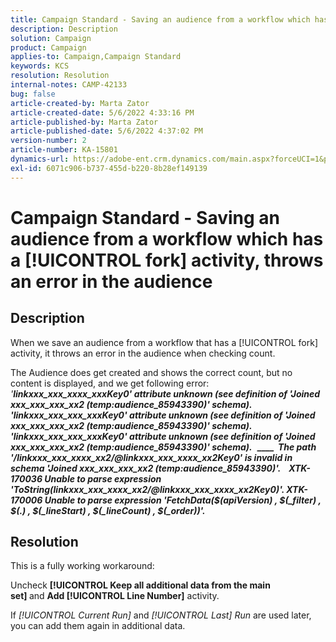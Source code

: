 ```yaml
---
title: Campaign Standard - Saving an audience from a workflow which has a [!UICONTROL fork] activity, throws an error in the audience
description: Description
solution: Campaign
product: Campaign
applies-to: Campaign,Campaign Standard
keywords: KCS
resolution: Resolution
internal-notes: CAMP-42133
bug: false
article-created-by: Marta Zator
article-created-date: 5/6/2022 4:33:16 PM
article-published-by: Marta Zator
article-published-date: 5/6/2022 4:37:02 PM
version-number: 2
article-number: KA-15801
dynamics-url: https://adobe-ent.crm.dynamics.com/main.aspx?forceUCI=1&pagetype=entityrecord&etn=knowledgearticle&id=286a3538-5acd-ec11-a7b5-6045bd00dbbc
exl-id: 6071c906-b737-455d-b220-8b28ef149139
---
```

# Campaign Standard - Saving an audience from a workflow which has a [!UICONTROL fork] activity, throws an error in the audience

## Description


When we save an audience from a workflow that has a [!UICONTROL fork] activity, it throws an error in the audience when checking count.

The Audience does get created and shows the correct count, but no content is displayed, and we get following error:
 
*'<b>linkxxx_xxx_xxxx_xxxKey0' attribute unknown (see definition of 'Joined xxx_xxx_xxx_xx2 (temp:audience_85943390)' schema). 'linkxxx_xxx_xxx_xxxKey0' attribute unknown (see definition of 'Joined xxx_xxx_xxx_xx2 (temp:audience_85943390)' schema). 'linkxxx_xxx_xxx_xxxKey0' attribute unknown (see definition of 'Joined xxx_xxx_xxx_xx2 (temp:audience_85943390)' schema).</b>*
 <b>____ 
<b>*The path '/linkxxx_xxx_xxxx_xx2/@linkxxx_xxx_xxxx_xx2Key0' is invalid in schema 'Joined xxx_xxx_xxx_xx2 (temp:audience_85943390)'.</b><ex id="6"/>
 <b><ex id="5"/></b> 
<b>*XTK-170036 Unable to parse expression 'ToString(linkxxx_xxx_xxxx_xx2/@linkxxx_xxx_xxxx_xx2Key0)'. XTK-170006 Unable to parse expression 'FetchData($(apiVersion) , $(_filter) , $(.) , $(_lineStart) , $(_lineCount) , $(_order))'.</b><ex id="9"/></b>**


## Resolution


This is a fully working workaround:

Uncheck <b>[!UICONTROL Keep all additional data from the main set] </b>and <b>Add [!UICONTROL Line Number]</b> activity.

If *[!UICONTROL Current Run]* and *[!UICONTROL Last] Run* are used later, you can add them again in additional data.

